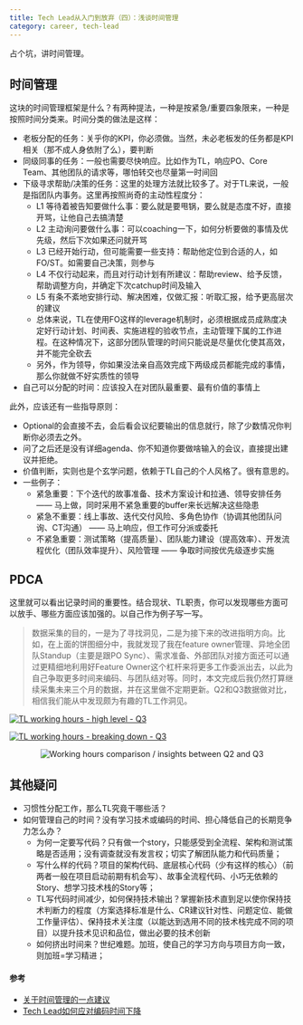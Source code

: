 ```yaml
---
title: Tech Lead从入门到放弃（四）：浅谈时间管理
category: career, tech-lead
---
```


占个坑，讲时间管理。

## 时间管理

这块的时间管理框架是什么？有两种提法，一种是按紧急/重要四象限来，一种是按照时间分类来。时间分类的做法是这样：

* 老板分配的任务：关乎你的KPI，你必须做。当然，未必老板发的任务都是KPI相关（那不成人身依附了么），要判断
* 同级同事的任务：一般也需要尽快响应。比如作为TL，响应PO、Core Team、其他团队的请求等，哪怕转交也尽量第一时间回
* 下级寻求帮助/决策的任务：这里的处理方法就比较多了。对于TL来说，一般是指团队内事务。这里再按照尚奇的主动性程度分：
  * L1 等待着被告知要做什么事：要么就是要甩锅，要么就是态度不好，直接开骂，让他自己去搞清楚
  * L2 主动询问要做什么事：可以coaching一下，如何分析要做的事情及优先级，然后下次如果还问就开骂
  * L3 已经开始行动，但可能需要一些支持：帮助他定位到合适的人，如FO/ST。如需要自己决策，则参与
  * L4 不仅行动起来，而且对行动计划有所建议：帮助review、给予反馈，帮助调整方向，并确定下次catchup时间及输入
  * L5 有条不紊地安排行动、解决困难，仅做汇报：听取汇报，给予更高层次的建议
  * 总体来说，TL在使用FO这样的leverage机制时，必须根据成员成熟度决定好行动计划、时间表、实施进程的验收节点，主动管理下属的工作进程。在这种情况下，这部分团队管理的时间只能说是尽量优化使其高效，并不能完全砍去
  * 另外，作为领导，你如果没法亲自高效完成下两级成员都能完成的事情，那么你就做不好实质性的领导
* 自己可以分配的时间：应该投入在对团队最重要、最有价值的事情上

此外，应该还有一些指导原则：
* Optional的会直接不去，会后看会议纪要输出的信息就行，除了少数情况你判断你必须去之外。
* 问了之后还是没有详细agenda、你不知道你要做啥输入的会议，直接提出建议并拒绝。
* 价值判断，实则也是个玄学问题，依赖于TL自己的个人风格了。很有意思的。
* 一些例子：
  * 紧急重要：下个迭代的故事准备、技术方案设计和拉通、领导安排任务 —— 马上做，同时采用不紧急重要的buffer来长远解决这些隐患
  * 紧急不重要：线上事故、迭代交付风险、多角色协作（协调其他团队问询、CT沟通） —— 马上响应，但工作可分派或委托
  * 不紧急重要：测试策略（提高质量）、团队能力建设（提高效率）、开发流程优化（团队效率提升）、风险管理 —— 争取时间按优先级逐步实施

## PDCA

这里就可以看出记录时间的重要性。结合现状、TL职责，你可以发现哪些方面可以放手、哪些方面应该加强的。以自己作为例子写一写。

> 数据采集的目的，一是为了寻找洞见，二是为接下来的改进指明方向。比如，在上面的饼图细分中，我就发现了我在feature owner管理、异地全团队Standup（主要是跟PO Sync）、需求准备、外部团队对接方面还可以通过更精细地利用好Feature Owner这个杠杆来将更多工作委派出去，以此为自己争取更多时间来编码、与团队结对等。同时，本文完成后我仍然打算继续采集未来三个月的数据，并在这里做不定期更新。Q2和Q3数据做对比，相信我们能从中发现颇为有趣的TL工作洞见。

<p>
  <a href="https://mermaid.live/edit#pako:eNpFkU9LQkEUxb_KMPB2ZqZo4VqihWFgfzazmXw336C-kXn3pfF4EIQuCioXiVQQRkGbkgiCrI_jKK76Cr0_Srvh_M45w73XoxVpAs1Tw_CELTBPPEabAhiNXght3JGOQCHtUEolswnCqOvAgTDRCqX1jZQfamhBA_a5EvywDs4iHzSVXARVRiVr_xlGM802o75PfMNgduAijiVbBY6coMA6kN0iaUlVE3aVWNJVDlkhW6JqkSIcQ53ZJKjQT_352Yu-e5wPHvToa3r5HFZnc8nsgkdkMr7Q58OIrC3J9Px0ej_S3Y_Zaz8k6VSsbwJHVwEptWxQs7fh7Lob4lwyvazsfE6--78_t3u624mbVyfjse4N9FVPv9-E7kz8C03QBqgGF2awXC-ORyuK5zfhiLt1ZJTZfmDlLsryiV2heVQuJKjbNDlCQfCq4o2lCKZAqbbje0Vn8_8AuNKsXQs">
    <img 
      src="https://mermaid.ink/svg/pako:eNpFkU9LQkEUxb_KMPB2ZqZo4VqihWFgfzazmXw336C-kXn3pfF4EIQuCioXiVQQRkGbkgiCrI_jKK76Cr0_Srvh_M45w73XoxVpAs1Tw_CELTBPPEabAhiNXght3JGOQCHtUEolswnCqOvAgTDRCqX1jZQfamhBA_a5EvywDs4iHzSVXARVRiVr_xlGM802o75PfMNgduAijiVbBY6coMA6kN0iaUlVE3aVWNJVDlkhW6JqkSIcQ53ZJKjQT_352Yu-e5wPHvToa3r5HFZnc8nsgkdkMr7Q58OIrC3J9Px0ej_S3Y_Zaz8k6VSsbwJHVwEptWxQs7fh7Lob4lwyvazsfE6--78_t3u624mbVyfjse4N9FVPv9-E7kz8C03QBqgGF2awXC-ORyuK5zfhiLt1ZJTZfmDlLsryiV2heVQuJKjbNDlCQfCq4o2lCKZAqbbje0Vn8_8AuNKsXQ" 
      alt="TL working hours - high level - Q3"
    /> 
  </a>
</p>

<p>
  <a href="https://mermaid.live/edit#pako:eNqNVF1P2lAY_itNE-4cZTJ08w51Jkt0EtFtF72pcoRGaEk5HS6EBGSg4pxzG8SJ4thYdBcWndPJx_THrKctV_6FnfYU2cVgu2nOefo-z_N-tG-CXhADgB6hHY4EL_BwhEqwdJQHLG2dIFiGPjHGQ14UTMjl9AxQLC3HwFM-AEMmdNftciVNEIZABDzhJJ6bD4OYLYClpmUIJD-UxKUuiaXd0WWWTiappMPBCjiKioXE-DgHOQryMAyo2UkqLkpLvBCkQqIsxag71KgEOAsYF-MCK1BYBVWL7cwRKn1q7xygWl17_QXHaYUtbfOHDeay_ilm1Mv4ppm5Z6b1cD9mPqXt1fTGtV76jk7L6mVebxz6vSbN4_T8D1ErX2jllyhf9oU5uChKEZPrdg73I6P6GbYhoNXRvlbq5bpWrKtX-8Z5sctx9bdo75dR_sDI_NRSh48nZrTzDaNW0I_XLbt7zsH-hrgL12g1h6qrDNrcMk4yHaaLFRwOqrdrpa6XlLHJWbW1aygKQ-7at6b-JmdLuPt7o-yF2izetNZQqdxeUdTmBYPlGCOdR9WvWOKmRRK57TCRskTUxgbKV8wCLHd88Ab5MCBfB-4iqh7iN4Ten0emS_L-g3U7ph401FpBeyf-BUmOoKxdmR9yQkCOEv7wPwT83omHlO-RoVTQ2lvb1dPD1bg-VpuftULWRDYrJGV7aPYl1dCVCi6B9L2HtzVs7X1Ne5W2knzQI_B2MiQWtVLYVW--w89fqfSoHJznYqHuhIasYonSBOCgLAFqOi4AqZvSkPUpkBA749yZflw0zXIfcHH6xzRjOtTqequoH22YpMG_xo_hnUbNgOc8iDP4Z9Eqa4ZyZCgNRj_LkzsqXVnl3e84durZncMrg1TJqI0G2t5BW9votND9j-kBOgKkCMcH8NpMELa1-8hiC4BFTg5DlmaFJA7lZCj6XwgL9AiUZDBAy9EAB8E4zwUlLtIBQYCHojRFNrG1kJO_AXIBwo8">
    <img
      src="https://mermaid.ink/svg/pako:eNqNVF1P2lAY_itNE-4cZTJ08w51Jkt0EtFtF72pcoRGaEk5HS6EBGSg4pxzG8SJ4thYdBcWndPJx_THrKctV_6FnfYU2cVgu2nOefo-z_N-tG-CXhADgB6hHY4EL_BwhEqwdJQHLG2dIFiGPjHGQ14UTMjl9AxQLC3HwFM-AEMmdNftciVNEIZABDzhJJ6bD4OYLYClpmUIJD-UxKUuiaXd0WWWTiappMPBCjiKioXE-DgHOQryMAyo2UkqLkpLvBCkQqIsxag71KgEOAsYF-MCK1BYBVWL7cwRKn1q7xygWl17_QXHaYUtbfOHDeay_ilm1Mv4ppm5Z6b1cD9mPqXt1fTGtV76jk7L6mVebxz6vSbN4_T8D1ErX2jllyhf9oU5uChKEZPrdg73I6P6GbYhoNXRvlbq5bpWrKtX-8Z5sctx9bdo75dR_sDI_NRSh48nZrTzDaNW0I_XLbt7zsH-hrgL12g1h6qrDNrcMk4yHaaLFRwOqrdrpa6XlLHJWbW1aygKQ-7at6b-JmdLuPt7o-yF2izetNZQqdxeUdTmBYPlGCOdR9WvWOKmRRK57TCRskTUxgbKV8wCLHd88Ab5MCBfB-4iqh7iN4Ten0emS_L-g3U7ph401FpBeyf-BUmOoKxdmR9yQkCOEv7wPwT83omHlO-RoVTQ2lvb1dPD1bg-VpuftULWRDYrJGV7aPYl1dCVCi6B9L2HtzVs7X1Ne5W2knzQI_B2MiQWtVLYVW--w89fqfSoHJznYqHuhIasYonSBOCgLAFqOi4AqZvSkPUpkBA749yZflw0zXIfcHH6xzRjOtTqequoH22YpMG_xo_hnUbNgOc8iDP4Z9Eqa4ZyZCgNRj_LkzsqXVnl3e84durZncMrg1TJqI0G2t5BW9votND9j-kBOgKkCMcH8NpMELa1-8hiC4BFTg5DlmaFJA7lZCj6XwgL9AiUZDBAy9EAB8E4zwUlLtIBQYCHojRFNrG1kJO_AXIBwo8"
      alt="TL working hours - breaking down - Q3"
    /> 
  </a>
</p>

<p align="center" >
  <img
    src="https://cdn.jsdelivr.net/gh/EthanLin-TWer/blog@gh-pages/_images/2023-08-05-working-hours-and-focus-refinement.png"
    alt="Working hours comparison / insights between Q2 and Q3"
  />
</p>

## 其他疑问

* 习惯性分配工作，那么TL究竟干哪些活？
* 如何管理自己的时间？没有学习技术或编码的时间、担心降低自己的长期竞争力怎么办？
  * 为何一定要写代码？只有做一个story，只能感受到全流程、架构和测试策略是否适用；没有调查就没有发言权；切实了解团队能力和代码质量；
  * 写什么样的代码？项目的架构代码、底层核心代码（少有这样的核心）（前两者一般在项目启动前期有机会写）、故事全流程代码、小巧无依赖的Story、想学习技术栈的Story等；
  * TL写代码时间减少，如何保持技术输出？掌握新技术直到足以使你保持技术判断力的程度（方案选择标准是什么、CR建议针对性、问题定位、能做工作量评估）、保持技术关注度（以能达到选用不同的技术栈完成不同的项目）以提升技术见识和品位，做出必要的技术创新
  * 如何挤出时间来？世纪难题。加班，使自己的学习方向与项目方向一致，则加班=学习精进；

#### 参考

* [关于时间管理的一点建议](https://juejin.cn/post/7225941608225652773)
* [Tech Lead如何应对编码时间下降](https://zhuanlan.zhihu.com/p/518921041)

